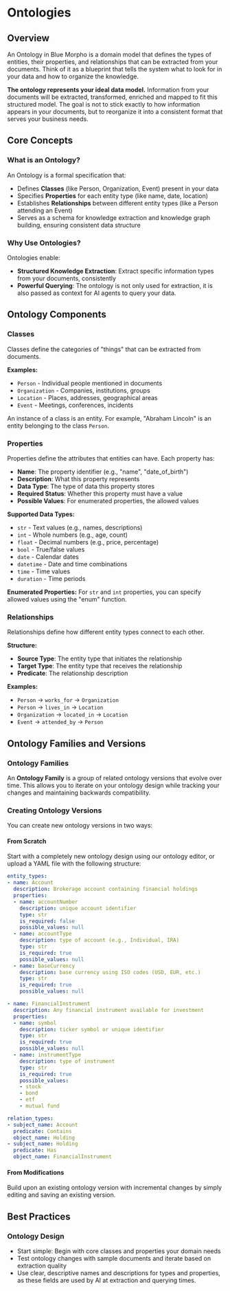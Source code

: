 # Ontologies

## Overview

An Ontology in Blue Morpho is a domain model that defines the types of entities, their properties, and relationships that can be extracted from your documents. Think of it as a blueprint that tells the system what to look for in your data and how to organize the knowledge.

**The ontology represents your ideal data model.** Information from your documents will be extracted, transformed, enriched and mapped to fit this structured model. The goal is not to stick exactly to how information appears in your documents, but to reorganize it into a consistent format that serves your business needs.

## Core Concepts

### What is an Ontology?

An Ontology is a formal specification that:
- Defines **Classes** (like Person, Organization, Event) present in your data
- Specifies **Properties** for each entity type (like name, date, location)
- Establishes **Relationships** between different entity types (like a Person attending an Event)
- Serves as a schema for knowledge extraction and knowledge graph building, ensuring consistent data structure

### Why Use Ontologies?

Ontologies enable:
- **Structured Knowledge Extraction**: Extract specific information types from your documents, consistently
- **Powerful Querying**: The ontology is not only used for extraction, it is also passed as context for AI agents to query your data.

## Ontology Components

### Classes

Classes define the categories of "things" that can be extracted from documents.

**Examples:**
- `Person` - Individual people mentioned in documents
- `Organization` - Companies, institutions, groups
- `Location` - Places, addresses, geographical areas
- `Event` - Meetings, conferences, incidents

An instance of a class is an entity. For example, "Abraham Lincoln" is an entity belonging to the class `Person`. 

### Properties

Properties define the attributes that entities can have. Each property has:

- **Name**: The property identifier (e.g., "name", "date_of_birth")
- **Description**: What this property represents
- **Data Type**: The type of data this property stores
- **Required Status**: Whether this property must have a value
- **Possible Values**: For enumerated properties, the allowed values

**Supported Data Types:**
- `str` - Text values (e.g., names, descriptions)
- `int` - Whole numbers (e.g., age, count)
- `float` - Decimal numbers (e.g., price, percentage)
- `bool` - True/false values
- `date` - Calendar dates
- `datetime` - Date and time combinations
- `time` - Time values
- `duration` - Time periods

**Enumerated Properties:**
For `str` and `int` properties, you can specify allowed values using the "enum" function. 

### Relationships

Relationships define how different entity types connect to each other.

**Structure:**
- **Source Type**: The entity type that initiates the relationship
- **Target Type**: The entity type that receives the relationship
- **Predicate**: The relationship description

**Examples:**
- `Person` → `works_for` → `Organization`
- `Person` → `lives_in` → `Location`
- `Organization` → `located_in` → `Location`
- `Event` → `attended_by` → `Person`

## Ontology Families and Versions

### Ontology Families

An **Ontology Family** is a group of related ontology versions that evolve over time. This allows you to iterate on your ontology design while tracking your changes and maintaining backwards compatibility. 

### Creating Ontology Versions

You can create new ontology versions in two ways:

#### From Scratch
Start with a completely new ontology design using our ontology editor, or upload a YAML file with the following structure:

```yaml
entity_types:
- name: Account
  description: Brokerage account containing financial holdings
  properties:
  - name: accountNumber
    description: unique account identifier
    type: str
    is_required: false
    possible_values: null
  - name: accountType
    description: type of account (e.g., Individual, IRA)
    type: str
    is_required: true
    possible_values: null
  - name: baseCurrency
    description: base currency using ISO codes (USD, EUR, etc.)
    type: str
    is_required: true
    possible_values: null

- name: FinancialInstrument
  description: Any financial instrument available for investment
  properties:
  - name: symbol
    description: ticker symbol or unique identifier
    type: str
    is_required: true
    possible_values: null
  - name: instrumentType
    description: type of instrument
    type: str
    is_required: true
    possible_values:
    - stock
    - bond
    - etf
    - mutual fund

relation_types:
- subject_name: Account
  predicate: Contains
  object_name: Holding
- subject_name: Holding
  predicate: Has
  object_name: FinancialInstrument
```

#### From Modifications
Build upon an existing ontology version with incremental changes by simply editing and saving an existing version.

## Best Practices

### Ontology Design

- Start simple: Begin with core classes and properties your domain needs
- Test ontology changes with sample documents and iterate based on extraction quality
- Use clear, descriptive names and descriptions for types and properties, as these fields are used by AI at extraction and querying times. 
